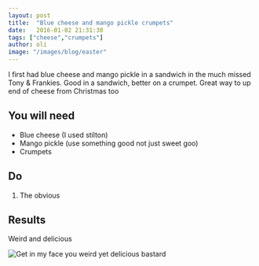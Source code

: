 ```yaml
---
layout: post
title:  "Blue cheese and mango pickle crumpets"
date:   2016-01-02 21:31:30
tags: ["cheese","crumpets"]
author: oli
image: "/images/blog/easter"
---
```


I first had blue cheese and mango pickle in a sandwich in the much missed Tony & Frankies.  Good in a sandwich, better on a crumpet.  Great way to up end of cheese from Christmas too

## You will need

* Blue cheese (I used stilton)
* Mango pickle (use something good not just sweet goo)
* Crumpets


## Do

1. The obvious



## Results

Weird and delicious


![Get in my face you weird yet delicious bastard](/images/blog/blue-cheese-mango-crumpets.jpg)


